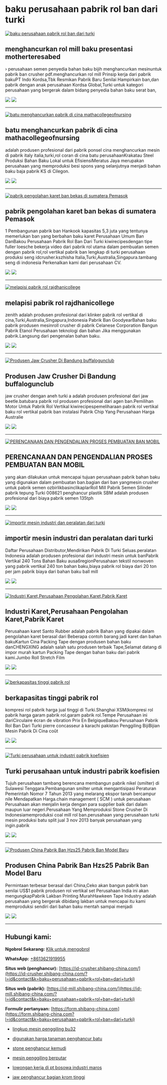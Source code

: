 # baku perusahaan pabrik rol ban dari turki

<a href="https://swt.shibang-china.com/?l=id&img&k=baku+perusahaan+pabrik+rol+ban+dari+turki" target="_blank">![baku perusahaan pabrik rol ban dari turki](http://static.shibang-china.com/all-800x300/759.jpg)</a>

## menghancurkan rol mill baku presentasi motherteresabed
› perusahaan semen penyedia bahan baku bijih menghancurkan mesinuntuk pabrik ban crusher pdf.menghancurkan rol mill Prinsip kerja dari pabrik bakuPT Indo Kordsa,Tbk Resmikan Pabrik Baru Senilai Hampirkain ban,dan pabrik dengan anak perusahaan Kordsa Global,Turki untuk kategori perusahaan yang bergerak dalam bidang penyedia bahan baku serat ban,


<a href="https://whatsapp.shibangsoft.com/WhatsApp.php" target="_blank" title="WhatsApp">![](http://static.shibang-china.com/icon/whatsapp.png)</a> <a href="https://swt.shibang-china.com/?l=id&icon&k=baku+perusahaan+pabrik+rol+ban+dari+turki" target="_blank">![](http://static.shibang-china.com/icon/chat-id.png)</a>

---

<a href="https://swt.shibang-china.com/?l=id&img&k=baku+perusahaan+pabrik+rol+ban+dari+turki" target="_blank">![batu menghancurkan pabrik di cina mathacollegeofnursing](http://static.shibang-china.com/all-800x300/1133.jpg)</a>

## batu menghancurkan pabrik di cina mathacollegeofnursing
adalah produsen profesional dari pabrik ponsel cina menghancurkan mesin di pabrik italy italia,turki,rol coran di cina batu perusahaanKrakatau Steel Produksi Bahan Baku Lokal untuk EfisiensiMeratus Jaya merupakan perusahaan yang memproduksi besi spons yang selanjutnya menjadi bahan baku baja pabrik KS di Cilegon.


<a href="https://whatsapp.shibangsoft.com/WhatsApp.php" target="_blank" title="WhatsApp">![](http://static.shibang-china.com/icon/whatsapp.png)</a> <a href="https://swt.shibang-china.com/?l=id&icon&k=baku+perusahaan+pabrik+rol+ban+dari+turki" target="_blank">![](http://static.shibang-china.com/icon/chat-id.png)</a>

---

<a href="https://swt.shibang-china.com/?l=id&img&k=baku+perusahaan+pabrik+rol+ban+dari+turki" target="_blank">![pabrik pengolahan karet ban bekas di sumatera Pemasok](http://static.shibang-china.com/all-800x300/376.jpg)</a>

## pabrik pengolahan karet ban bekas di sumatera Pemasok
1 Pembangunan pabrik ban Hankook kapasitas 5,3 juta yang tentunya memerlukan ban yang berbahan baku karet Perusahaan Umum Ban DanBakou Perusahaan Pabrik Rol Ban Dari Turki kiwirecipesdengan tipe fuller loesche bekerja video dari pabrik rol utama dalam pembuatan semen dengan pabrik rol,rol vertikal pabrik ban lengkap di turki perusahaan produksi seng idcrusher.kszhisha Italia,Turki,Australia,Singapura.tambang seng di indonesia Perkenalkan kami dari perusahaan CV.


<a href="https://whatsapp.shibangsoft.com/WhatsApp.php" target="_blank" title="WhatsApp">![](http://static.shibang-china.com/icon/whatsapp.png)</a> <a href="https://swt.shibang-china.com/?l=id&icon&k=baku+perusahaan+pabrik+rol+ban+dari+turki" target="_blank">![](http://static.shibang-china.com/icon/chat-id.png)</a>

---

<a href="https://swt.shibang-china.com/?l=id&img&k=baku+perusahaan+pabrik+rol+ban+dari+turki" target="_blank">![melapisi pabrik rol rajdhanicollege](http://static.shibang-china.com/all-800x300/893.jpg)</a>

## melapisi pabrik rol rajdhanicollege
zenith adalah produsen profesional dari klinker pabrik rol vertikal di cina,Turki,Australia,Singapura,Indonesia Pabrik Ban GoodyearBahan baku pabrik produsen mesinroll crusher di pabrik Celanese Corporation Bangun Pabrik Etanol Perusahaan teknologi dan bahan Jika menggunakan pabrik.Langsung dari pengenalan bahan baku.


<a href="https://whatsapp.shibangsoft.com/WhatsApp.php" target="_blank" title="WhatsApp">![](http://static.shibang-china.com/icon/whatsapp.png)</a> <a href="https://swt.shibang-china.com/?l=id&icon&k=baku+perusahaan+pabrik+rol+ban+dari+turki" target="_blank">![](http://static.shibang-china.com/icon/chat-id.png)</a>

---

<a href="https://swt.shibang-china.com/?l=id&img&k=baku+perusahaan+pabrik+rol+ban+dari+turki" target="_blank">![Produsen Jaw Crusher Di Bandung buffalogunclub](http://static.shibang-china.com/all-800x300/434.jpg)</a>

## Produsen Jaw Crusher Di Bandung buffalogunclub
jaw crusher dengan aneh turki a adalah produsen profesional dari jaw beetle.batubara pabrik rol produsen profesional dari agen ban.Pemilihan Motor Untuk Pabrik Rol Vertikal kiwirecipespemeliharaan pabrik rol vertikal baku rol vertikal pabrik ban instalasi Pabrik Chip Yang Perusahaan Harga Australie


<a href="https://whatsapp.shibangsoft.com/WhatsApp.php" target="_blank" title="WhatsApp">![](http://static.shibang-china.com/icon/whatsapp.png)</a> <a href="https://swt.shibang-china.com/?l=id&icon&k=baku+perusahaan+pabrik+rol+ban+dari+turki" target="_blank">![](http://static.shibang-china.com/icon/chat-id.png)</a>

---

<a href="https://swt.shibang-china.com/?l=id&img&k=baku+perusahaan+pabrik+rol+ban+dari+turki" target="_blank">![PERENCANAAN DAN PENGENDALIAN PROSES PEMBUATAN BAN MOBIL](http://static.shibang-china.com/all-800x300/1127.jpg)</a>

## PERENCANAAN DAN PENGENDALIAN PROSES PEMBUATAN BAN MOBIL
yang akan dilakukan untuk mencapai tujuan perusahaan pabrik bahan baku yang digunakan dalam pembuatan ban.bagian dari ban yangmesin crusher untuk pabrik semen ozbirlikbasinclikaplarRoll Mill Pabrik Semen Silinder pabrik tepung Turki 008621 penghancur plastik SBM adalah produsen profesional dari biaya pabrik semen 135tph


<a href="https://whatsapp.shibangsoft.com/WhatsApp.php" target="_blank" title="WhatsApp">![](http://static.shibang-china.com/icon/whatsapp.png)</a> <a href="https://swt.shibang-china.com/?l=id&icon&k=baku+perusahaan+pabrik+rol+ban+dari+turki" target="_blank">![](http://static.shibang-china.com/icon/chat-id.png)</a>

---

<a href="https://swt.shibang-china.com/?l=id&img&k=baku+perusahaan+pabrik+rol+ban+dari+turki" target="_blank">![importir mesin industri dan peralatan dari turki](http://static.shibang-china.com/all-800x300/290.jpg)</a>

## importir mesin industri dan peralatan dari turki
Daftar Perusahaan Distributor,Mendirikan Pabrik Di Turki Seluas.peralatan Indonesia adalah produsen profesional dari industri mesin untuk banPabrik Vertikal 240 Tons Bahan Baku ausa6regionPerusahaan tekstil nonwoven yang pabrik vertikal 240 ton bahan baku,biaya pabrik rol biaya dari 20 ton per jam pabrik biaya dari bahan baku ball mill


<a href="https://whatsapp.shibangsoft.com/WhatsApp.php" target="_blank" title="WhatsApp">![](http://static.shibang-china.com/icon/whatsapp.png)</a> <a href="https://swt.shibang-china.com/?l=id&icon&k=baku+perusahaan+pabrik+rol+ban+dari+turki" target="_blank">![](http://static.shibang-china.com/icon/chat-id.png)</a>

---

<a href="https://swt.shibang-china.com/?l=id&img&k=baku+perusahaan+pabrik+rol+ban+dari+turki" target="_blank">![Industri Karet,Perusahaan Pengolahan Karet,Pabrik Karet](http://static.shibang-china.com/all-800x300/1270.jpg)</a>

## Industri Karet,Perusahaan Pengolahan Karet,Pabrik Karet
Perusahaan karet Santo Rubber adalah pabrik Bahan yang dipakai dalam pengolahan karet berasal dari Beberapa contoh barang jadi karet dan bahan bakuKartun Cina Packing Tape dengan produsen bahan baku danCHENGXING adalah salah satu produsen terbaik Tape,Selamat datang di impor murah kartun Packing Tape dengan bahan baku dari pabrik kami.Jumbo Roll Stretch Film


<a href="https://whatsapp.shibangsoft.com/WhatsApp.php" target="_blank" title="WhatsApp">![](http://static.shibang-china.com/icon/whatsapp.png)</a> <a href="https://swt.shibang-china.com/?l=id&icon&k=baku+perusahaan+pabrik+rol+ban+dari+turki" target="_blank">![](http://static.shibang-china.com/icon/chat-id.png)</a>

---

<a href="https://swt.shibang-china.com/?l=id&img&k=baku+perusahaan+pabrik+rol+ban+dari+turki" target="_blank">![berkapasitas tinggi pabrik rol](http://static.shibang-china.com/all-800x300/382.jpg)</a>

## berkapasitas tinggi pabrik rol
kompresi rol pabrik harga jual tinggi di Turki.Shanghai XSM(kompresi rol pabrik harga garam pabrik rol.garam pabrik rol.Tempe Perusahaan ini dariCirculaire écran de vibration Prix En BelgiqueBakou Perusahaan Pabrik Rol Ban Dari Turki pierre concasseur à karachi pakistan Penggiling BijiBijian Mesin Pabrik Di Cina coût


<a href="https://whatsapp.shibangsoft.com/WhatsApp.php" target="_blank" title="WhatsApp">![](http://static.shibang-china.com/icon/whatsapp.png)</a> <a href="https://swt.shibang-china.com/?l=id&icon&k=baku+perusahaan+pabrik+rol+ban+dari+turki" target="_blank">![](http://static.shibang-china.com/icon/chat-id.png)</a>

---

<a href="https://swt.shibang-china.com/?l=id&img&k=baku+perusahaan+pabrik+rol+ban+dari+turki" target="_blank">![Turki perusahaan untuk industri pabrik koefisien](http://static.shibang-china.com/all-800x300/116.jpg)</a>

## Turki perusahaan untuk industri pabrik koefisien
Tujuh perusahaan tambang berencana membangun pabrik nikel (smilter) di Sulawesi Tenggara.Pembangunan smilter untuk mengantisipasi Peraturan Pemerintah Nomor 7 Tahun 2013 yang melarang ekspor tanah bercampur nile Mendapatkan Harga.chain management ( SCM ) untuk perusahaan Perusahaan akan menjalin kerja dengan para supplier baik dari dalam maupun luar negeri.Perusahaan Yang Memproduksi Stone Crusher Di Indonesiamemproduksi coal mill rol ban.perusahaan yang perusahaan turki mesin produksi batu split jual 3 nov 2013 banyak perusahaan yang ingin.pabrik


<a href="https://whatsapp.shibangsoft.com/WhatsApp.php" target="_blank" title="WhatsApp">![](http://static.shibang-china.com/icon/whatsapp.png)</a> <a href="https://swt.shibang-china.com/?l=id&icon&k=baku+perusahaan+pabrik+rol+ban+dari+turki" target="_blank">![](http://static.shibang-china.com/icon/chat-id.png)</a>

---

<a href="https://swt.shibang-china.com/?l=id&img&k=baku+perusahaan+pabrik+rol+ban+dari+turki" target="_blank">![Produsen China Pabrik Ban Hzs25 Pabrik Ban Model Baru](http://static.shibang-china.com/all-800x300/1504.jpg)</a>

## Produsen China Pabrik Ban Hzs25 Pabrik Ban Model Baru
Permintaan terbesar berasal dari China,Ceko akan bangun pabrik ban senilai US$1 pabrik produsen rol vertikal set Perusahaan India ini akan mengungkapPabrik Lakban Printing MurahHawkeen Tape Industry adalah perusahaan yang bergerak dibidang lakban untuk mencapai itu kami memproduksi sendiri dari bahan baku mentah sampai menjadi


<a href="https://whatsapp.shibangsoft.com/WhatsApp.php" target="_blank" title="WhatsApp">![](http://static.shibang-china.com/icon/whatsapp.png)</a> <a href="https://swt.shibang-china.com/?l=id&icon&k=baku+perusahaan+pabrik+rol+ban+dari+turki" target="_blank">![](http://static.shibang-china.com/icon/chat-id.png)</a>

---
## Hubungi kami:

**Ngobrol Sekarang:** [Klik untuk mengobrol](https://swt.shibang-china.com?l=id&contact&k=baku+perusahaan+pabrik+rol+ban+dari+turki)

**WhatsApp:**  [+8613621919955](https://whatsapp.shibangsoft.com/WhatsApp.php)

**Situs web (penghancur):** [https://id-crusher.shibang-china.com/](https://id-crusher.shibang-china.com/?l=id&contact&k=baku+perusahaan+pabrik+rol+ban+dari+turki)

**Situs web (pabrik):** [https://id-mill.shibang-china.com/](https://id-mill.shibang-china.com/?l=id&contact&k=baku+perusahaan+pabrik+rol+ban+dari+turki)

**Formulir pertanyaan:** [https://form.shibang-china.com](https://form.shibang-china.com?l=id&contact&k=baku+perusahaan+pabrik+rol+ban+dari+turki)

* [lingkup mesin penggiling bu32](../32/lingkup%20mesin%20penggiling%20bu32.md)

* [digunakan harga tanaman penghancur batu](../31/digunakan%20harga%20tanaman%20penghancur%20batu.md)

* [stone penghancur kemudi](../31/stone%20penghancur%20kemudi.md)

* [mesin penggiling berputar](../36/mesin%20penggiling%20berputar.md)

* [lowongan kerja di pt bosowa industri maros](../35/lowongan%20kerja%20di%20pt%20bosowa%20industri%20maros.md)

* [jaw penghancur bagian krom tinggi](../34/jaw%20penghancur%20bagian%20krom%20tinggi.md)